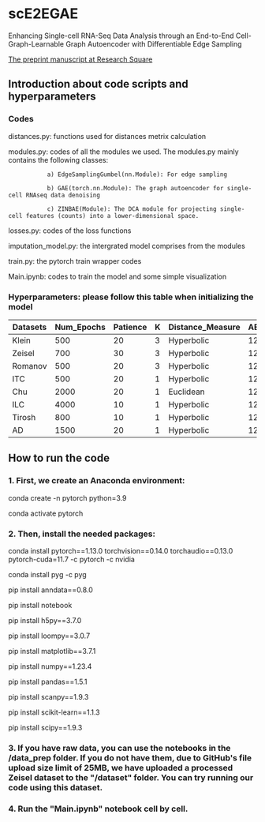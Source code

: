 # scE2EGAE
Enhancing Single-cell RNA-Seq Data Analysis through an End-to-End Cell-Graph-Learnable Graph Autoencoder with Differentiable Edge Sampling  

[The preprint manuscript at Research Square](https://doi.org/10.21203/rs.3.rs-5279794/v1)

## Introduction about code scripts and hyperparameters 

### Codes

   distances.py: functions used for distances metrix calculation

   modules.py: codes of all the modules we used. The modules.py mainly contains the following classes:
   
               a) EdgeSamplingGumbel(nn.Module): For edge sampling 
               
               b) GAE(torch.nn.Module): The graph autoencoder for single-cell RNAseq data denoising 
               
               c) ZINBAE(Module): The DCA module for projecting single-cell features (counts) into a lower-dimensional space.

   losses.py: codes of the loss functions

   imputation_model.py: the intergrated model comprises from the modules

   train.py: the pytorch train wrapper codes

   Main.ipynb: codes to train the model and some simple visualization
   
### Hyperparameters: please follow this table when initializing the model

| Datasets | Num_Epochs | Patience | K | Distance_Measure | AE_Dim | GAE_Dim | Dropout_GAE | LR    | Alpha  | Beta | MSE_V2 | 
|----------|------------|----------|---|------------------|--------|---------|-------------|-------|--------|------|--------|
| Klein    | 500        | 20       | 3 | Hyperbolic       | 128    | 2000    | 0           | 0.003 | 0.0005 | 1    | False  | 
| Zeisel   | 700        | 30       | 3 | Hyperbolic       | 128    | 2000    | 0.1         | 0.003 | 0.001  | 1    | True   |
| Romanov  | 500        | 20       | 3 | Hyperbolic       | 128    | 2000    | 0.1         | 0.003 | 0.0005 | 1    | False  |
| ITC      | 500        | 20       | 1 | Hyperbolic       | 128    | 2000    | 0.1         | 0.003 | 0.001  | 1    | False  |
| Chu      | 2000       | 20       | 1 | Euclidean        | 128    | 2000    | 0           | 0.003 | 0.001  | 1    | False  |
| ILC      | 4000       | 10       | 1 | Hyperbolic       | 128    | 2000    | 0           | 0.003 | 0.001  | 1    | False  |
| Tirosh   | 800        | 10       | 1 | Hyperbolic       | 128    | 128     | 0           | 0.003 | 0.001  | 1    | False  |
| AD       | 1500       | 20       | 1 | Hyperbolic       | 128    | 64      | 0           | 0.003 | 0.001  | 1    | False  |


## How to run the code

### 1. First, we create an Anaconda environment:
   
   conda create -n pytorch python=3.9
   
   conda activate pytorch
   
### 2. Then, install the needed packages:
   
   conda install pytorch==1.13.0 torchvision==0.14.0 torchaudio==0.13.0 pytorch-cuda=11.7 -c pytorch -c nvidia
   
   conda install pyg -c pyg
   
   pip install anndata==0.8.0
   
   pip install notebook
   
   pip install h5py==3.7.0
   
   pip install loompy==3.0.7
   
   pip install matplotlib==3.7.1
   
   pip install numpy==1.23.4
   
   pip install pandas==1.5.1
   
   pip install scanpy==1.9.3
   
   pip install scikit-learn==1.1.3
   
   pip install scipy==1.9.3

### 3. If you have raw data, you can use the notebooks in the /data_prep folder. If you do not have them, due to GitHub's file upload size limit of 25MB, we have uploaded a processed Zeisel dataset to the "/dataset" folder. You can try running our code using this dataset.

### 4. Run the "Main.ipynb" notebook cell by cell.




